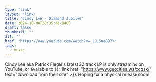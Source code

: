 ```yaml
---
type: "link"
layout: "link"
title: "Cindy Lee - Diamond Jubilee"
date: 2024-10-08T20:35:46-0400
draft: false
thumbnail: ""
alt: ""
href: "https://www.youtube.com/watch?v=_LJi5na897Y"
tags:
  - music
---
```


Cindy Lee aka Patrick Flegel's latest 32 track LP is only streaming on YouTube, or available to {{< link href="https://www.geocities.ws/ccqsk/" text="download from their site" >}}. Hoping for a physical release soon!
